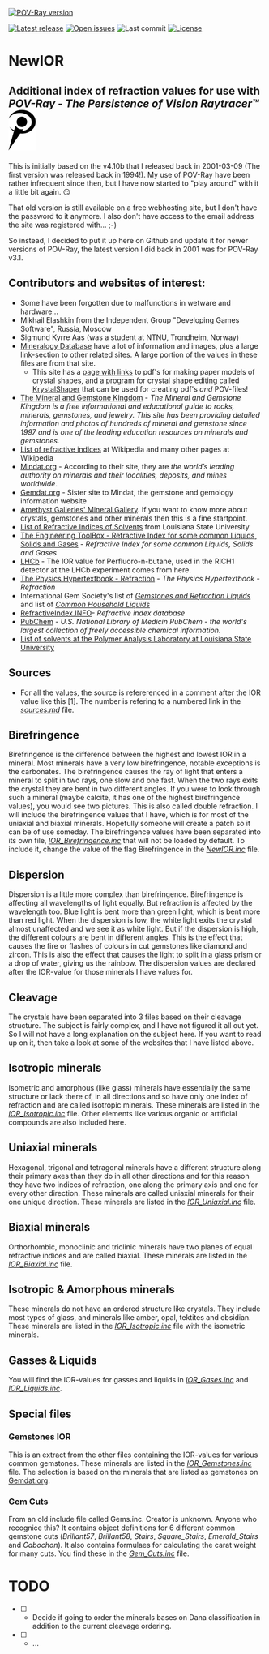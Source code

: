 [![POV-Ray version](https://img.shields.io/badge/POV--Ray-3.7-blue?style=plastic)](https://www.povray.org/)

[![Latest release](https://badgen.net/github/release/SvenErik1968/NewIOR)](https://github.com/SvenErik1968/NewIOR/releases)
[![Open issues](https://badgen.net/github/open-issues//SvenErik1968/NewIOR)](https://github.com/SvenErik1968/NewIOR/issues)
![Last commit](https://badgen.net/github/last-commit/SvenErik1968/NewIOR)
[![License](https://badgen.net/github/license/SvenErik1968/NewIOR)](https://github.com/SvenErik1968/NewIOR/blob/master/LICENSE)

# NewIOR
## Additional index of refraction values for use with _POV-Ray - The Persistence of Vision Raytracer™_ ![POV-Ray logo](./POVRay_logo.svg)
This is initially based on the v4.10b that I released back in 2001-03-09 (The first version was released back in 1994!). My use of POV-Ray have been rather infrequent since then, but I have now started to "play around" with it a little bit again. :smirk:

That old version is still available on a free webhosting site, but I don't have the password to it anymore. I also don't have access to the email address the site was registered with… ;-)

So instead, I decided to put it up here on Github and update it for newer versions of POV-Ray, the latest version I did back in 2001 was for POV-Ray v3.1.

## Contributors and websites of interest:
- Some have been forgotten due to malfunctions in wetware and hardware…
- Mikhail Elashkin  from the Independent Group "Developing Games Software", Russia, Moscow
- Sigmund Kyrre Aas (was a student at NTNU, Trondheim, Norway)
- [Mineralogy Database](http://www.webmineral.com/) have a lot of information and images, plus a large link-section to other related sites. A large portion of the values in these files are from that site.
  - This site has a [page with links](http://www.webmineral.com/help/Forms.shtml) to pdf's for making paper models of crystal shapes, and a program for crystal shape editing called [KrystalShaper](http://www.jcrystal.com/products/krystalshaper/) that can be used for creating pdf's _and_ POV-files! 
- [The Mineral and Gemstone Kingdom](http://www.minerals.net/) - *The Mineral and Gemstone Kingdom is a free informational and educational guide to rocks, minerals, gemstones, and jewelry. This site has been providing detailed information and photos of hundreds of mineral and gemstone since 1997 and is one of the leading education resources on minerals and gemstones.*
- [List of refractive indices](https://en.wikipedia.org/wiki/List_of_refractive_indices) at Wikipedia and many other pages at Wikipedia
- [Mindat.org](https://www.mindat.org/) - According to their site, they are *the world’s leading authority on minerals and their localities, deposits, and mines worldwide*.
- [Gemdat.org](https://www.gemdat.org/) - Sister site to Mindat, the gemstone and gemology information website
- [Amethyst Galleries' Mineral Gallery](http://www.galleries.com/). If you want to know more about crystals, gemstones and other minerals then this is a fine startpoint.
- [List of Refractive Indices of Solvents](http://macro.lsu.edu/HowTo/solvents/Refractive%20Index.htm) from Louisiana State University
- [The Engineering ToolBox - Refractive Index for some common Liquids, Solids and Gases](https://www.engineeringtoolbox.com/refractive-index-d_1264.html) - *Refractive Index for some common Liquids, Solids and Gases*
- [LHCb](https://twiki.cern.ch/twiki/bin/view/LHCb/C4F10) - The IOR value for Perfluoro-n-butane, used in the RICH1 detector at the LHCb experiment comes from here.
- [The Physics Hypertextbook - Refraction](https://physics.info/refraction/) - *The Physics Hypertextbook - Refraction*
- International Gem Society's list of [*Gemstones and Refraction Liquids*](https://www.gemsociety.org/article/gemstones-refraction-liquids/) and list of [*Common Household Liquids*](https://www.gemsociety.org/article/refractive-index-list-of-common-household-liquids/)
- [RefractiveIndex.INFO](https://refractiveindex.info/)- *Refractive index database*
- [PubChem](https://pubchem.ncbi.nlm.nih.gov/) - *U.S. National Library of Medicin PubChem - the world's largest collection of freely accessible chemical information.*
- [List of solvents at the Polymer Analysis Laboratory at Louisiana State University](http://macro.lsu.edu/HowTo/solvents/Refractive%20Index.htm)

## Sources
- For all the values, the source is refererenced in a comment after the IOR value like this [1]. The number is refering to a numbered link in the [*sources.md*](./sources.md) file.

## Birefringence
Birefringence is the difference between the highest and lowest IOR in a mineral. Most minerals have a very low birefringence, notable exceptions is the carbonates. The birefringence causes the ray of light that enters a mineral to split in two rays, one slow and one fast. When the two rays exits the crystal they are bent in two different angles. If you were to look through such a mineral (maybe calcite, it has one of the highest birefringence values), you would see two pictures. This is also called double refraction. I will include the birefringence values that I have, which is for most of the uniaxial and biaxial minerals. Hopefully someone will create a patch so it can be of use someday. The birefringence values have been separated into its own file, [*IOR_Birefringence.inc*](./IOR_Birefringence.inc) that will not be loaded by default. To include it, change the value of the flag Birefringence in the [*NewIOR.inc*](./NewIOR.inc) file.

## Dispersion
Dispersion is a little more complex than birefringence. Birefringence is affecting all wavelengths of light equally. But refraction is affected by the wavelength too. Blue light is bent more than green light, which is bent more than red light. When the dispersion is low, the white light exits the crystal almost unaffected and we see it as white light. But if the dispersion is high, the different colours are bent in different angles. This is the effect that causes the fire or flashes of colours in cut gemstones like diamond and zircon. This is also the effect that causes the light to split in a glass prism or a drop of water, giving us the rainbow. The dispersion values are declared after the IOR-value for those minerals I have values for.

## Cleavage
The crystals have been separated into 3 files based on their cleavage structure. The subject is fairly complex, and I have not figured it all out yet. So I will not have a long explanation on the subject here. If you want to read up on it, then take a look at some of the websites that I have listed above.

## Isotropic minerals
Isometric and amorphous (like glass) minerals have essentially the same structure or lack there of, in all directions and so have only one index of refraction and are called isotropic minerals. These minerals are listed in the [*IOR_Isotropic.inc*](./IOR_Isotropic.inc) file. Other elements like various organic or artificial compounds are also included here.

## Uniaxial minerals
Hexagonal, trigonal and tetragonal minerals have a different structure along their primary axes than they do in all other directions and for this reason they have two indices of refraction, one along the primary axis and one for every other direction. These minerals are called uniaxial minerals for their one unique direction. These minerals are listed in the [*IOR_Uniaxial.inc*](./IOR_Uniaxial.inc) file.

## Biaxial minerals
Orthorhombic, monoclinic and triclinic minerals have two planes of equal refractive indices and are called biaxial. These minerals are listed in the [*IOR_Biaxial.inc*](./IOR_Biaxial.inc) file.

## Isotropic & Amorphous minerals
These minerals do not have an ordered structure like crystals. They include most types of glass, and minerals like amber, opal, tektites and obsidian. These minerals are listed in the [*IOR_Isotropic.inc*](./IOR_Isotropic.inc) file with the isometric minerals.

## Gasses & Liquids
You will find the IOR-values for gasses and liquids in [*IOR_Gases.inc*](./IOR_Gases.inc) and [*IOR_Liquids.inc*](./IOR_Liquids.inc).

## Special files
### Gemstones IOR
This is an extract from the other files containing the IOR-values for various common gemstones. These minerals are listed in the [*IOR_Gemstones.inc*](./Special/IOR_Gemstones.inc) file. The selection is based on the minerals that are listed as gemstones on [Gemdat.org](https://www.gemdat.org).

### Gem Cuts
From an old include file called Gems.inc. Creator is unknown. Anyone who recognice this? It contains object definitions for 6 different common gemstone cuts (*Brillant57*, *Brillant58*, *Stairs*, *Square_Stairs*, *Emerald_Stairs* and *Cabochon*). It also contains formulaes for calculating the carat weight for many cuts. You find these in the [*Gem_Cuts.inc*](./Special/Gem_Cuts.inc) file.

# TODO
- [ ] - Decide if going to order the minerals bases on Dana classification in addition to the current cleavage ordering.
- [ ] - ...
